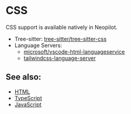 # CSS

CSS support is available natively in Neopilot.

- Tree-sitter: [tree-sitter/tree-sitter-css](https://github.com/tree-sitter/tree-sitter-css)
- Language Servers:
  - [microsoft/vscode-html-languageservice](https://github.com/microsoft/vscode-html-languageservice)
  - [tailwindcss-language-server](https://github.com/tailwindlabs/tailwindcss-intellisense)

<!--
TBD: Document CSS
TBD: Document [Tailwind CSS](./tailwindcss.md)
-->

## See also:

- [HTML](./html.md)
- [TypeScript](./typescript.md)
- [JavaScript](./javascript.md)

